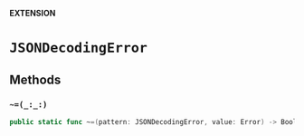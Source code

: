 **EXTENSION**

# `JSONDecodingError`

## Methods
### `~=(_:_:)`

```swift
public static func ~=(pattern: JSONDecodingError, value: Error) -> Bool
```
